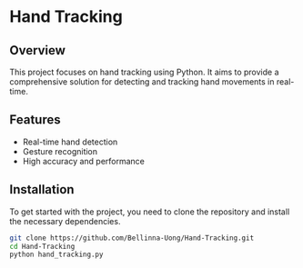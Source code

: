 # Hand Tracking

## Overview
This project focuses on hand tracking using Python. It aims to provide a comprehensive solution for detecting and tracking hand movements in real-time.

## Features
- Real-time hand detection
- Gesture recognition
- High accuracy and performance

## Installation
To get started with the project, you need to clone the repository and install the necessary dependencies.

```bash
git clone https://github.com/Bellinna-Uong/Hand-Tracking.git
cd Hand-Tracking
python hand_tracking.py
